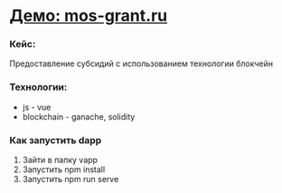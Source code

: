 # [Демо: mos-grant.ru](http://mos-grant.ru/)



### Кейс: 

Предоставление субсидий с использованием технологии блокчейн

### Технологии: 

* js - vue
* blockchain - ganache, solidity




### Как запустить dapp


1) Зайти в папку vapp
2) Запустить npm install
3) Запустить npm run serve
